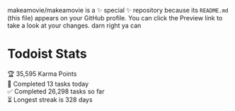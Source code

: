 makeamovie/makeamovie is a ✨ special ✨ repository because its `README.md` (this file) appears on your GitHub profile.
You can click the Preview link to take a look at your changes. darn right ya can

# Todoist Stats

<!-- TODO-IST:START -->
🏆  35,595 Karma Points           
🌸  Completed 13 tasks today           
✅  Completed 26,298 tasks so far           
⏳  Longest streak is 328 days
<!-- TODO-IST:END -->